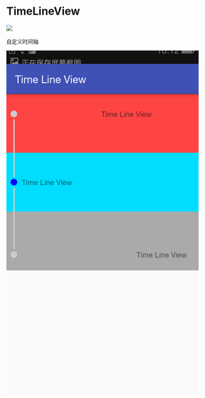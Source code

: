 # TimeLineView
[![](https://www.jitpack.io/v/zlisa/TimeLineView.svg)](https://www.jitpack.io/#zlisa/TimeLineView)

自定义时间轴

![image](https://github.com/zlisa/TimeLineView/raw/master/images/Screenshot01.png)
